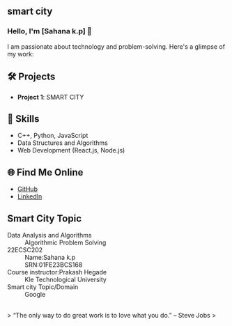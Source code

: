 ## smart city

### Hello, I'm [Sahana k.p] 👋

I am passionate about technology and problem-solving. Here's a glimpse of my work:

## 🛠️ Projects
- **Project 1**: SMART CITY


## 🚀 Skills
- C++, Python, JavaScript
- Data Structures and Algorithms
- Web Development (React.js, Node.js)

## 🌐 Find Me Online
- [GitHub](https://github.com/your-github-username)
- [LinkedIn](https://www.linkedin.com/in/sahana-k-pampapathi-3765b32a9?utm_source=share&utm_campaign=share_via&utm_content=profile&utm_medium=android_app)


## Smart City Topic

<dl>
<dt>Data Analysis and Algorithms</dt>
<dd>Algorithmic Problem Solving</dd>
<dt>22ECSC202</dt>
<dd>Name:Sahana k.p</dd>
<dd>SRN:01FE23BCS168</dd>
<dt>Course instructor:Prakash Hegade</dt>
<dd>Kle Technological University</dd>
<dt>Smart city Topic/Domain</dt>
<dd>Google</dd>
</dl>

<br> 
> “The only way to do great work is to love what you do.” – Steve Jobs
>
